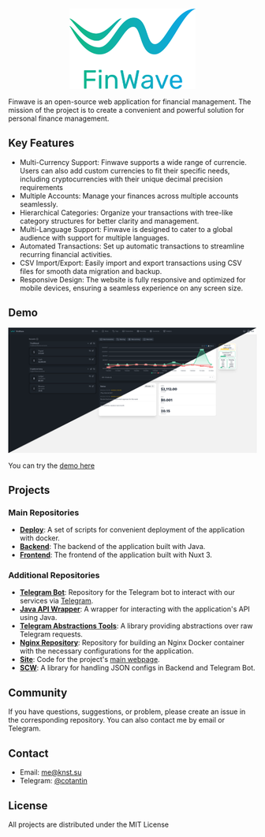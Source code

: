 <p align="center">
    <img src="https://github.com/FinWave-App/.github/blob/main/icons/logo_color.svg?raw=true" alt="FinWave logo" style="width:256px;">
</p>

Finwave is an open-source web application for financial management. The mission of the project is to create a convenient and powerful solution for personal finance management.

## Key Features

- Multi-Currency Support: Finwave supports a wide range of currencie. Users can also add custom currencies to fit their specific needs, including cryptocurrencies with their unique decimal precision requirements
- Multiple Accounts: Manage your finances across multiple accounts seamlessly.
- Hierarchical Categories: Organize your transactions with tree-like category structures for better clarity and management.
- Multi-Language Support: Finwave is designed to cater to a global audience with support for multiple languages.
- Automated Transactions: Set up automatic transactions to streamline recurring financial activities.
- CSV Import/Export: Easily import and export transactions using CSV files for smooth data migration and backup.
- Responsive Design: The website is fully responsive and optimized for mobile devices, ensuring a seamless experience on any screen size.

## Demo

<p align="center">
    <img src="https://github.com/FinWave-App/.github/blob/main/icons/demo-view.png?raw=true" alt="FinWave logo" style="width:1024px;">
</p>

You can try the [demo here](https://demo.finwave.app/)

## Projects

### Main Repositories
- [**Deploy**](https://github.com/FinWave-App/FinWave-Deploy): A set of scripts for convenient deployment of the application with docker.
- [**Backend**](https://github.com/FinWave-App/FinWave-Backend): The backend of the application built with Java.
- [**Frontend**](https://github.com/FinWave-App/FinWave-Frontend): The frontend of the application built with Nuxt 3.

### Additional Repositories
- [**Telegram Bot**](https://github.com/FinWave-App/FinWave-Telegram-Bot): Repository for the Telegram bot to interact with our services via [Telegram](https://telegram.org/).
- [**Java API Wrapper**](https://github.com/FinWave-App/FinWave-Java-API): A wrapper for interacting with the application's API using Java.
- [**Telegram Abstractions Tools**](https://github.com/FinWave-App/Telegram-Abstractions-Tools): A library providing abstractions over raw Telegram requests.
- [**Nginx Repository**](https://github.com/FinWave-App/FinWave-Nginx): Repository for building an Nginx Docker container with the necessary configurations for the application.
- [**Site**](https://github.com/FinWave-App/FinWave-Site): Code for the project's [main webpage](https://finwave.app).
- [**SCW**](https://github.com/FinWave-App/FinWave-SCW): A library for handling JSON configs in Backend and Telegram Bot.

## Community

If you have questions, suggestions, or problem, please create an issue in the corresponding repository. You can also contact me by email or Telegram.

## Contact

- Email: [me@knst.su](mailto:me@knst.su)
- Telegram: [@cotantin](https://t.me/cotantin)

## License

All projects are distributed under the MIT License
